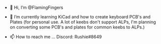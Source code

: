 - 👋 Hi, I’m @FlamingFingers

- 🌱 I’m currently learning KiCad and how to create keyboard PCB's and Plates (for personal use. A lot of keebs don't support ALPs, I'm planning on converting some PCB's and plates for common keebs to ALPs.)

- 📫 How to reach me ... Discord: Rushie#8649

<!---
FlamingFingers/FlamingFingers is a ✨ special ✨ repository because its `README.md` (this file) appears on your GitHub profile.
You can click the Preview link to take a look at your changes.
--->

